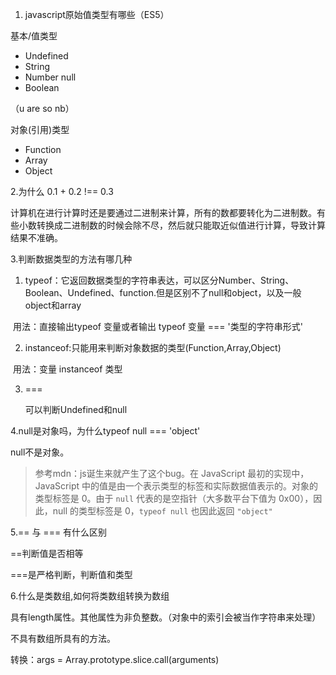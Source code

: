 1. javascript原始值类型有哪些（ES5）

基本/值类型

- Undefined
- String
- Number null
- Boolean

（u are so nb）

对象(引用)类型

- Function
- Array
- Object

2.为什么 0.1 + 0.2 !== 0.3

计算机在进行计算时还是要通过二进制来计算，所有的数都要转化为二进制数。有些小数转换成二进制数的时候会除不尽，然后就只能取近似值进行计算，导致计算结果不准确。

3.判断数据类型的方法有哪几种

1. typeof：它返回数据类型的字符串表达，可以区分Number、String、Boolean、Undefined、function.但是区别不了null和object，以及一般object和array

​       用法：直接输出typeof 变量或者输出 typeof 变量 === '类型的字符串形式'

2. instanceof:只能用来判断对象数据的类型(Function,Array,Object)

​       用法：变量 instanceof 类型

3. ===

   可以判断Undefined和null

4.null是对象吗，为什么typeof null === 'object'

null不是对象。

> 参考mdn：js诞生来就产生了这个bug。在 JavaScript 最初的实现中，JavaScript 中的值是由一个表示类型的标签和实际数据值表示的。对象的类型标签是 0。由于 `null` 代表的是空指针（大多数平台下值为 0x00），因此，null 的类型标签是 0，`typeof null` 也因此返回 `"object"`

5.== 与 === 有什么区别

==判断值是否相等

===是严格判断，判断值和类型

6.什么是类数组,如何将类数组转换为数组

具有length属性。其他属性为非负整数。（对象中的索引会被当作字符串来处理）

不具有数组所具有的方法。

转换：args = Array.prototype.slice.call(arguments)





